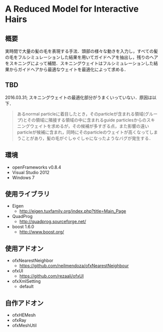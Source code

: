 # A Reduced Model for Interactive Hairs

## 概要
実時間で大量の髪の毛を表現する手法．頭部の様々な動きを入力し，すべての髪の毛をフルシミュレーションした結果を用いてガイドヘアを抽出し，残りのヘアをスキニングによって補間．スキニングウェイトはフルシミュレーションした結果からガイドヘアから最適なウェイトを最適化によって求める．

## TBD
2016.03.31; スキニングウェイトの最適化部分がうまくいっていない．原因は以下．
> あるnormal particleに着目したとき，そのparticleが含まれる領域(グループ)とその領域に隣接する領域の中に含まれるguide particlesからのスキニングウェイトを求めるが，その候補が多すぎる点，また影響の遠いparticleが候補に含まれ，同時にそのparticleのウェイトが高くなってしまうことがあり，髪の毛がぐしゃぐしゃになったようなバグが発生する．

## 環境
- openFrameworks v0.8.4
- Visual Studio 2012
- Windows 7

## 使用ライブラリ
- Eigen
	- http://eigen.tuxfamily.org/index.php?title=Main_Page
- QuadProg
	- http://quadprog.sourceforge.net/
- boost 1.6.0
	- http://www.boost.org/

## 使用アドオン
- ofxNearestNeighbor
	- https://github.com/neilmendoza/ofxNearestNeighbour
- ofxUI
	- https://github.com/rezaali/ofxUI
- ofxXmlSetting
	- default

## 自作アドオン
- ofxHEMesh
- ofxRay
- ofxMeshUtil



